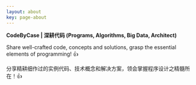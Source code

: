 ```yaml
---
layout: about
key: page-about
---
```


**CodeByCase \| 深耕代码 (Programs, Algorithms, Big Data, Architect)**

Share well-crafted code, concepts and solutions, grasp the essential elements of programming! :thumbsup:

分享精耕细作过的实例代码、技术概念和解决方案，领会掌握程序设计之精髓所在！:thumbsup:
